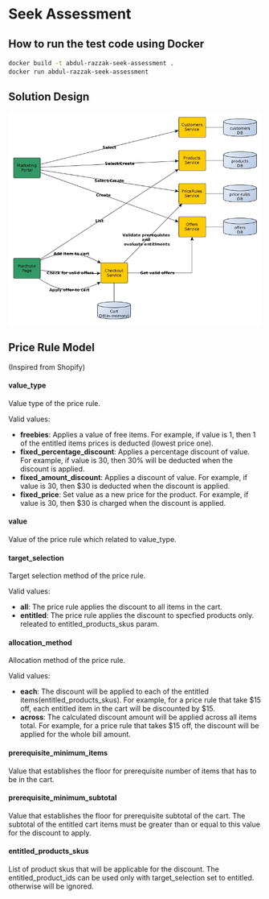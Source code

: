 # Seek Assessment 

## How to run the test code using Docker

```bash
docker build -t abdul-razzak-seek-assessment .
docker run abdul-razzak-seek-assessment

```

## Solution Design


![Scheme](design.jpg) 


## Price Rule Model

(Inspired from Shopify)

#### value_type 

Value type of the price rule. 

Valid values:
* **freebies**: Applies a value of free items. For example, if value is 1, then 1 of the entitled items prices is deducted (lowest price one). 
* **fixed_percentage_discount**: Applies a percentage discount of value. For example, if value is 30, then 30% will be deducted when the discount is applied.
* **fixed_amount_discount**: Applies a discount of value. For example, if value is 30, then $30 is deducted when the discount is applied.
* **fixed_price**: Set value as a new price for the product. For example, if value is 30, then $30 is charged when the discount is applied.

#### value

Value of the price rule which related to value_type.

#### target_selection

Target selection method of the price rule. 

Valid values:
* **all**: The price rule applies the discount to all items in the cart.
* **entitled**: The price rule applies the discount to specfied products only. releated to entitled_products_skus param.

#### allocation_method

Allocation method of the price rule. 

Valid values:
* **each**: The discount will be applied to each of the entitled items(entitled_products_skus). For example, for a price rule that take $15 off, each entitled item in the cart will be discounted by $15.
* **across**: The calculated discount amount will be applied across all items total. For example, for a price rule that takes $15 off, the discount will be applied for the whole bill amount.

#### prerequisite_minimum_items

Value that establishes the floor for prerequisite number of items that has to be in the cart.

#### prerequisite_minimum_subtotal

Value that establishes the floor for prerequisite subtotal of the cart. The subtotal of the entitled cart items must be greater than or equal to this value for the discount to apply.

#### entitled_products_skus	
List of product skus that will be applicable for the discount. The entitled_product_ids can be used only with target_selection set to entitled. otherwise will be ignored.